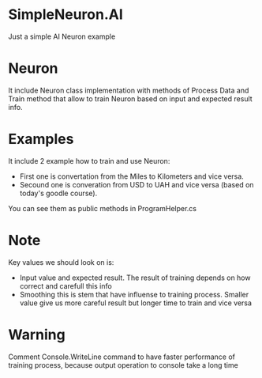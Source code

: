 # SimpleNeuron.AI
Just a simple AI Neuron example

# Neuron
It include Neuron class implementation with methods of Process Data and Train method that allow to train Neuron based on input and expected result info.

# Examples
It include 2 example how to train and use Neuron:
- First one is convertation from the Miles to Kilometers and vice versa.
- Secound one is converation from USD to UAH and vice versa (based on today's goodle course).

You can see them as public methods in ProgramHelper.cs

# Note
Key values we should look on is: 
- Input value and expected result. The result of training depends on how correct and carefull this info
- Smoothing this is stem that have influense to training process. Smaller value give us more careful result but longer time to train and vice versa

# Warning
Comment Console.WriteLine command to have faster performance of training process, because output operation to console take a long time

